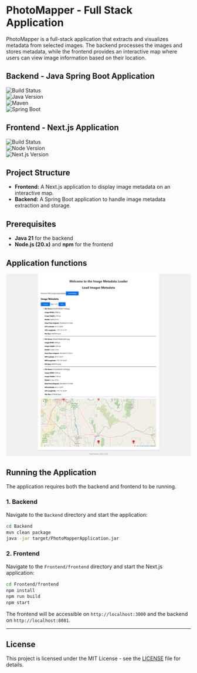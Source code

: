 # PhotoMapper - Full Stack Application

PhotoMapper is a full-stack application that extracts and visualizes metadata from selected images. The backend processes the images and stores metadata, while the frontend provides an interactive map where users can view image information based on their location.

## Backend - Java Spring Boot Application
![Build Status](https://github.com/Danzigerrr/Photo-mapper/actions/workflows/SpringBootRunUnitTests.yml/badge.svg)  
![Java Version](https://img.shields.io/badge/Java-21-blue)  
![Maven](https://img.shields.io/badge/Maven-3.8.1-red)  
![Spring Boot](https://img.shields.io/badge/Spring%20Boot-3.1.4-green)

## Frontend - Next.js Application
![Build Status](https://github.com/Danzigerrr/Photo-mapper/actions/workflows/node.js.yml/badge.svg)  
![Node Version](https://img.shields.io/badge/Node-20.x-brightgreen)  
![Next.js Version](https://img.shields.io/badge/Next.js-13.x-black)

## Project Structure
- **Frontend:** A Next.js application to display image metadata on an interactive map.
- **Backend:** A Spring Boot application to handle image metadata extraction and storage.

## Prerequisites
- **Java 21** for the backend
- **Node.js (20.x)** and **npm** for the frontend

## Application functions

![img.png](ReadmeImages/application_screenshot.png)

## Running the Application
The application requires both the backend and frontend to be running.

### 1. Backend
Navigate to the `Backend` directory and start the application:
```bash
cd Backend
mvn clean package
java -jar target/PhotoMapperApplication.jar
```

### 2. Frontend
Navigate to the `Frontend/frontend` directory and start the Next.js application:
```bash
cd Frontend/frontend
npm install
npm run build
npm start
```

The frontend will be accessible on `http://localhost:3000` and the backend on `http://localhost:8081`.

---

## License
This project is licensed under the MIT License - see the [LICENSE](LICENSE) file for details.

